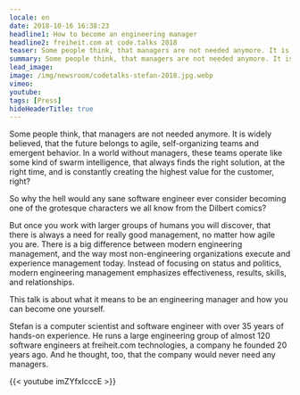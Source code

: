 ```yaml
---
locale: en
date: 2018-10-16 16:38:23
headline1: How to become an engineering manager
headline2: freiheit.com at code.talks 2018
teaser: Some people think, that managers are not needed anymore. It is widely believed, that the future belongs to agile, self-organizing teams and emergent behavior. In a world without managers, these teams operate like some kind of swarm intelligence, that always finds the right solution, at the right time, and is constantly creating the highest value for the customer, right?
summary: Some people think, that managers are not needed anymore. It is widely believed, that the future belongs to agile, self-organizing teams and emergent behavior. In a world without managers, these teams operate like some kind of swarm intelligence, that always finds the right solution, at the right time, and is constantly creating the highest value for the customer, right?
lead_image:
image: /img/newsroom/codetalks-stefan-2018.jpg.webp
vimeo: 
youtube:
tags: [Press]
hideHeaderTitle: true
---
```


Some people think, that managers are not needed anymore. It is widely believed, that the future belongs to agile, self-organizing teams and emergent behavior. In a world without managers, these teams operate like some kind of swarm intelligence, that always finds the right solution, at the right time, and is constantly creating the highest value for the customer, right?

So why the hell would any sane software engineer ever consider becoming one of the grotesque characters we all know from the Dilbert comics?

But once you work with larger groups of humans you will discover, that there is always a need for really good management, no matter how agile you are. There is a big difference between modern engineering management, and the way most non-engineering organizations execute and experience management today. Instead of focusing on status and politics, modern engineering management emphasizes effectiveness, results, skills, and relationships.

This talk is about what it means to be an engineering manager and how you can become one yourself.

Stefan is a computer scientist and software engineer with over 35 years of hands-on experience. He runs a large engineering group of almost 120 software engineers at freiheit.com technologies, a company he founded 20 years ago. And he thought, too, that the company would never need any managers.

{{< youtube imZYfxIcccE >}}


